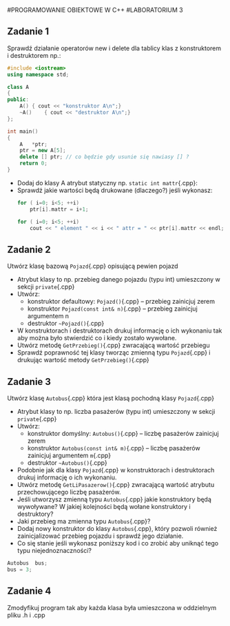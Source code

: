 #PROGRAMOWANIE OBIEKTOWE W C++
#LABORATORIUM 3

## Zadanie 1
Sprawdź działanie operatorów new i delete dla tablicy klas z konstruktorem i destruktorem np.:
```c++
#include <iostream>
using namespace std;

class A
{
public:
	A()	{ cout << "konstruktor A\n";}
	~A()	{ cout << "destruktor A\n";}
};

int main()
{
	A	*ptr;
	ptr = new A[5];
	delete [] ptr; // co będzie gdy usunie się nawiasy [] ?
	return 0;
}
```

* Dodaj do klasy A atrybut statyczny np. `static int mattr`{.cpp}:
* Sprawdź jakie wartości będą drukowane (dlaczego?) jeśli wykonasz:
    ```c++
    for ( i=0; i<5; ++i)
        ptr[i].mattr = i+1;

    for ( i=0; i<5; ++i)
        cout << " element " << i << " attr = " << ptr[i].mattr << endl;
    ```

## Zadanie 2
Utwórz klasę bazową `Pojazd`{.cpp} opisującą pewien pojazd

* Atrybut klasy to np. przebieg danego pojazdu (typu int) umieszczony w sekcji `private`{.cpp}
* Utwórz:
    * konstruktor defaultowy: `Pojazd()`{.cpp} – przebieg zainicjuj zerem
    * konstruktor `Pojazd(const int& n)`{.cpp} – przebieg zainicjuj argumentem n
    * destruktor `~Pojazd()`{.cpp}
* W konstruktorach i destruktorach drukuj informację o ich wykonaniu tak aby można było stwierdzić co i kiedy zostało wywołane.
* Utwórz metodę `GetPrzebieg()`{.cpp} zwracającą wartość przebiegu
* Sprawdź poprawność tej klasy tworząc zmienną typu `Pojazd`{.cpp} i drukując wartość metody `GetPrzebieg()`{.cpp}

## Zadanie 3
Utwórz klasę `Autobus`{.cpp} która jest klasą pochodną klasy `Pojazd`{.cpp}
* Atrybut klasy to np. liczba pasażerów (typu int) umieszczony w sekcji `private`{.cpp}
* Utwórz:
    * konstruktor domyślny: `Autobus()`{.cpp} – liczbę pasażerów zainicjuj zerem
    * konstruktor `Autobus(const int& m)`{.cpp} – liczbę pasażerów zainicjuj argumentem `m`{.cpp}
    * destruktor `~Autobus()`{.cpp}
* Podobnie jak dla klasy `Pojazd`{.cpp} w konstruktorach i destruktorach drukuj informację o ich wykonaniu.
* Utwórz metodę `GetLiPasazerow()`{.cpp} zwracającą wartość atrybutu przechowującego liczbę pasażerów.
* Jeśli utworzysz zmienną typu `Autobus`{.cpp} jakie konstruktory będą wywoływane? W jakiej kolejności będą wołane konstruktory i destruktory?
* Jaki przebieg ma zmienna typu `Autobus`{.cpp}?
* Dodaj nowy konstruktor do klasy `Autobus`{.cpp}, który pozwoli również zainicjalizować przebieg pojazdu i sprawdź jego działanie.
* Co się stanie jeśli wykonasz poniższy kod i co zrobić aby uniknąć tego typu niejednoznaczności?
```c++
Autobus	 bus;
bus = 3;
```

## Zadanie 4
Zmodyfikuj program tak aby każda klasa była umieszczona w oddzielnym pliku .h i .cpp